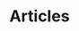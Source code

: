 ---
title: "Articles"
layout: posts
permalink: /articles/
author_profile: true
classes: wide
paginate: true
paginate_path: /page:num/
sort_by: date
sort_order: reverse
---